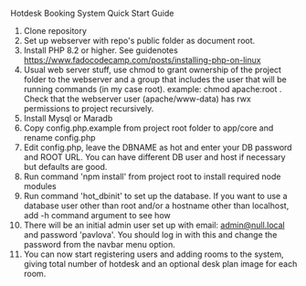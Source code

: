 Hotdesk Booking System Quick Start Guide

1. Clone repository
2. Set up webserver with repo's public folder as document root.  
3. Install PHP 8.2 or higher. See guidenotes https://www.fadocodecamp.com/posts/installing-php-on-linux
4. Usual web server stuff, use chmod to grant ownership of the project folder to the webserver and a group that includes the user that will be running commands (in my case root).  example: chmod apache:root <projectfoldername>.  Check that the webserver user (apache/www-data) has rwx permissions to project recursively.
5. Install Mysql or Maradb
6. Copy config.php.example from project root folder to app/core and rename config.php
7. Edit config.php, leave the DBNAME as hot and enter your DB password and ROOT URL.  You can have different DB user and host if necessary but defaults are good.
8. Run command 'npm install' from project root to install required node modules
9. Run command 'hot_dbinit' to set up the database.  If you want to use a database user other than root and/or a hostname other than localhost, add -h command argument to see how
10. There will be an initial admin user set up with email: admin@null.local and password 'pavlova'.  You should log in with this and change the password from the navbar menu option.
11. You can now start registering users and adding rooms to the system, giving total number of hotdesk and an optional desk plan image for each room.
